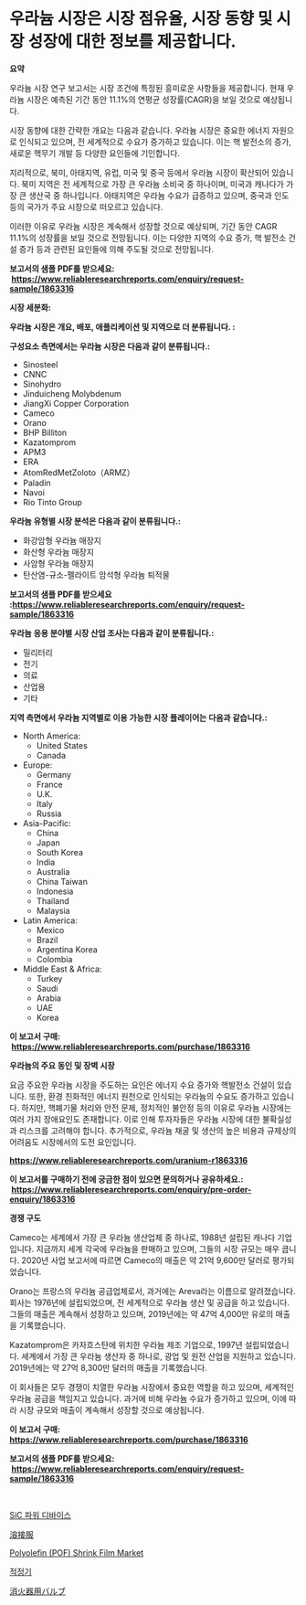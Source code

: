 <p><h1>우라늄 시장은 시장 점유율, 시장 동향 및 시장 성장에 대한 정보를 제공합니다.</h1></p><p><strong>요약</strong></p>
<p><p>우라늄 시장 연구 보고서는 시장 조건에 특정된 흥미로운 사항들을 제공합니다. 현재 우라늄 시장은 예측된 기간 동안 11.1%의 연평균 성장률(CAGR)을 보일 것으로 예상됩니다.</p><p>시장 동향에 대한 간략한 개요는 다음과 같습니다. 우라늄 시장은 중요한 에너지 자원으로 인식되고 있으며, 전 세계적으로 수요가 증가하고 있습니다. 이는 핵 발전소의 증가, 새로운 핵무기 개발 등 다양한 요인들에 기인합니다.</p><p>지리적으로, 북미, 아태지역, 유럽, 미국 및 중국 등에서 우라늄 시장이 확산되어 있습니다. 북미 지역은 전 세계적으로 가장 큰 우라늄 소비국 중 하나이며, 미국과 캐나다가 가장 큰 생산국 중 하나입니다. 아태지역은 우라늄 수요가 급증하고 있으며, 중국과 인도 등의 국가가 주요 시장으로 떠오르고 있습니다.</p><p>이러한 이유로 우라늄 시장은 계속해서 성장할 것으로 예상되며, 기간 동안 CAGR 11.1%의 성장률을 보일 것으로 전망됩니다. 이는 다양한 지역의 수요 증가, 핵 발전소 건설 증가 등과 관련된 요인들에 의해 주도될 것으로 전망됩니다.</p></p>
<p><strong>보고서의 샘플 PDF를 받으세요: &nbsp;<a href="https://www.reliableresearchreports.com/enquiry/request-sample/1863316">https://www.reliableresearchreports.com/enquiry/request-sample/1863316</a></strong></p>
<p><strong>시장 세분화:</strong></p>
<p><strong> 우라늄 시장은 개요, 배포, 애플리케이션 및 지역으로 더 분류됩니다. :</strong></p>
<p><strong>구성요소 측면에서는 우라늄 시장은 다음과 같이 분류됩니다.:</strong></p>
<p><ul><li>Sinosteel</li><li>CNNC</li><li>Sinohydro</li><li>Jinduicheng Molybdenum</li><li>JiangXi Copper Corporation</li><li>Cameco</li><li>Orano</li><li>BHP Billiton</li><li>Kazatomprom</li><li>APM3</li><li>ERA</li><li>AtomRedMetZoloto（ARMZ）</li><li>Paladin</li><li>Navoi</li><li>Rio Tinto Group</li></ul></p>
<p><strong> 우라늄 유형별 시장 분석은 다음과 같이 분류됩니다.:</strong></p>
<p><ul><li>화강암형 우라늄 매장지</li><li>화산형 우라늄 매장지</li><li>사암형 우라늄 매장지</li><li>탄산염-규소-펠라이트 암석형 우라늄 퇴적물</li></ul></p>
<p><strong>보고서의 샘플 PDF를 받으세요 :<a href="https://www.reliableresearchreports.com/enquiry/request-sample/1863316">https://www.reliableresearchreports.com/enquiry/request-sample/1863316</a></strong></p>
<p><strong> 우라늄 응용 분야별 시장 산업 조사는 다음과 같이 분류됩니다.:</strong></p>
<p><ul><li>밀리터리</li><li>전기</li><li>의료</li><li>산업용</li><li>기타</li></ul></p>
<p><strong>지역 측면에서 우라늄 지역별로 이용 가능한 시장 플레이어는 다음과 같습니다.:</strong></p>
<p><ul>
    <li>
        North America:
        <ul>
            <li>United States</li>
            <li>Canada</li>
        </ul>
    </li>
    <li>
        Europe:
        <ul>
            <li>Germany</li>
            <li>France</li>
            <li>U.K.</li>
            <li>Italy</li>
            <li>Russia</li>
        </ul>
    </li>
    <li>
        Asia-Pacific:
        <ul>
            <li>China</li>
            <li>Japan</li>
            <li>South Korea</li>
            <li>India</li>
            <li>Australia</li>
            <li>China Taiwan</li>
            <li>Indonesia</li>
            <li>Thailand</li>
            <li>Malaysia</li>
        </ul>
    </li>
    <li>
        Latin America:
        <ul>
            <li>Mexico</li>
            <li>Brazil</li>
            <li>Argentina Korea</li>
            <li>Colombia</li>
        </ul>
    </li>
    <li>
        Middle East & Africa:
        <ul>
            <li>Turkey</li>
            <li>Saudi</li>
            <li>Arabia</li>
            <li>UAE</li>
            <li>Korea</li>
        </ul>
    </li>
    </ul></p>
<p><strong>이 보고서 구매: &nbsp;<a href="https://www.reliableresearchreports.com/purchase/1863316">https://www.reliableresearchreports.com/purchase/1863316</a></strong></p>
<p><strong>우라늄의 주요 동인 및 장벽 시장</strong></p>
<p><p>요금 주요한 우라늄 시장을 주도하는 요인은 에너지 수요 증가와 핵발전소 건설이 있습니다. 또한, 환경 친화적인 에너지 원천으로 인식되는 우라늄의 수요도 증가하고 있습니다. 하지만, 핵폐기물 처리와 안전 문제, 정치적인 불안정 등의 이유로 우라늄 시장에는 여러 가지 장애요인도 존재합니다. 이로 인해 투자자들은 우라늄 시장에 대한 불확실성과 리스크를 고려해야 합니다. 추가적으로, 우라늄 채굴 및 생산의 높은 비용과 규제상의 어려움도 시장에서의 도전 요인입니다.</p></p>
<p><strong><a href="https://www.reliableresearchreports.com/uranium-r1863316">https://www.reliableresearchreports.com/uranium-r1863316</a></strong></p>
<p><strong>이 보고서를 구매하기 전에 궁금한 점이 있으면 문의하거나 공유하세요.: &nbsp;<a href="https://www.reliableresearchreports.com/enquiry/pre-order-enquiry/1863316">https://www.reliableresearchreports.com/enquiry/pre-order-enquiry/1863316</a></strong></p>
<p><strong>경쟁 구도</strong></p>
<p><p>Cameco는 세계에서 가장 큰 우라늄 생산업체 중 하나로, 1988년 설립된 캐나다 기업입니다. 지금까지 세계 각국에 우라늄을 판매하고 있으며, 그들의 시장 규모는 매우 큽니다. 2020년 사업 보고서에 따르면 Cameco의 매출은 약 21억 9,600만 달러로 평가되었습니다.</p><p>Orano는 프랑스의 우라늄 공급업체로서, 과거에는 Areva라는 이름으로 알려졌습니다. 회사는 1976년에 설립되었으며, 전 세계적으로 우라늄 생산 및 공급을 하고 있습니다. 그들의 매출은 계속해서 성장하고 있으며, 2019년에는 약 47억 4,000만 유로의 매출을 기록했습니다.</p><p>Kazatomprom은 카자흐스탄에 위치한 우라늄 제조 기업으로, 1997년 설립되었습니다. 세계에서 가장 큰 우라늄 생산자 중 하나로, 광업 및 원전 산업을 지원하고 있습니다. 2019년에는 약 27억 8,300만 달러의 매출을 기록했습니다.</p><p>이 회사들은 모두 경쟁이 치열한 우라늄 시장에서 중요한 역할을 하고 있으며, 세계적인 우라늄 공급을 책임지고 있습니다. 과거에 비해 우라늄 수요가 증가하고 있으며, 이에 따라 시장 규모와 매출이 계속해서 성장할 것으로 예상됩니다.</p></p>
<p><strong>이 보고서 구매: &nbsp; <a href="https://www.reliableresearchreports.com/purchase/1863316">https://www.reliableresearchreports.com/purchase/1863316</a></strong></p>
<p><strong>보고서의 샘플 PDF를 받으세요: &nbsp;<a href="https://www.reliableresearchreports.com/enquiry/request-sample/1863316">https://www.reliableresearchreports.com/enquiry/request-sample/1863316</a></strong><strong></strong></p>
<p>&nbsp;</p>
<p><p><a href="https://github.com/rcabello548/Market-Research-Report-List-1/blob/main/406414441301.md">SiC 파워 디바이스</a></p><p><a href="https://medium.com/@reyeshowell655/%E6%BA%B6%E6%8E%A5%E8%A1%A3%E6%96%99%E5%B8%82%E5%A0%B4%E8%A6%8F%E6%A8%A1-cagr-%E3%83%88%E3%83%AC%E3%83%B3%E3%83%89-2024-2030-bafc3027d657">溶接服</a></p><p><a href="https://issuu.com/reportprime-2/docs/polyolefin-pof-shrink-film-market-size-2030.pptx">Polyolefin (POF) Shrink Film Market</a></p><p><a href="https://github.com/KellyLyncyh543964/Market-Research-Report-List-1/blob/main/188633441300.md">적정기</a></p><p><a href="https://medium.com/@arimuller2009/%E6%B6%88%E7%81%AB%E5%99%A8%E6%A5%AD%E7%95%8C%E5%B8%82%E5%A0%B4%E8%A6%8F%E6%A8%A1%E3%81%AE%E3%83%90%E3%83%AB%E3%83%96%E3%81%AF-%E4%B8%96%E7%95%8C%E7%94%A3%E6%A5%AD%E3%81%AB%E3%81%8A%E3%81%91%E3%82%8B%E6%9C%80%E3%82%82%E5%8A%B9%E6%9E%9C%E7%9A%84%E3%81%AA%E3%83%9E%E3%83%BC%E3%82%B1%E3%83%86%E3%82%A3%E3%83%B3%E3%82%B0%E3%83%81%E3%83%A3%E3%83%B3%E3%83%8D%E3%83%AB%E3%82%92%E7%A4%BA%E3%81%97%E3%81%A6%E3%81%84%E3%81%BE%E3%81%99-ce7ea1229a2e">消火器用バルブ</a></p></p>